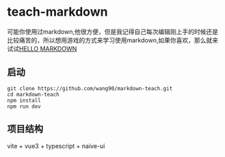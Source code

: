 
# teach-markdown

可能你使用过markdown,他很方便，但是我记得自己每次编辑刚上手的时候还是比较痛苦的，所以想用游戏的方式来学习使用markdown,如果你喜欢，那么就来试试[HELLO MARKDOWN](./dist/index.html)

## 启动
`````
git clone https://github.com/wang90/markdown-teach.git
cd markdown-teach
npm install 
npm run dev
`````

## 项目结构
vite + vue3 + typescript + naive-ui
